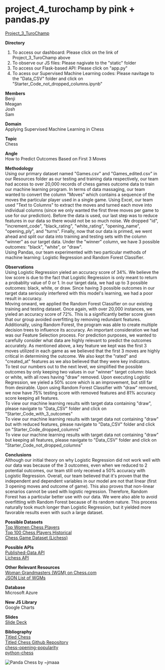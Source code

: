 # project_4_turochamp by pink + pandas.py

<a href="https://mrmrrpg.github.io/project_3/">Project_3_TuroChamp</a></br>

<b>Directory</b></br>
1. To access our dashboard: Please click on the link of Project_3_TuroChamp above
2. To observe our JS files: Please nagivate to the "static" folder
3. To access our Flask-based API: Please click on "app.py"
4. To acess our Supervised Machine Learning codes: Please navitage to the "Data_CSV" folder and click on "Starter_Code_not_dropped_columns.ipynb"

<b>Members</b></br>
Benji</br>
Meagan</br>
Josh</br>
Sam</br>

<b>Domain</b></br>
Applying Supervised Machine Learning in Chess

<b>Topic</b></br>
Chess

<b>Angle</b></br>
How to Predict Outcomes Based on First 3 Moves

<b>Methodology</b></br>
Using our primary dataset named "Games.csv" and "Games_edited.csv" in our Resources folder as our testing and training data respectively, our team had access to over 20,000 records of chess games outcome data to train our machine learning program. In terms of data massaging, our team wanted to convert the column "Moves" which contains a sequence of the moves the particular player used in a single game. Using Excel, our team used "Text to Columns" to extract the moves and turned each move into individual columns (since we only wanted the first three moves per game to use for our prediction). Before the data is used, our last step was to reduce features in our data so there would not be so much noise. We dropped "id", "increment_code", "black_rating", "white_rating", "opening_name", "opening_ply", and "turns". Finally, now that our data is primed, we went ahead and split our data into training and testing sets with the column "winner" as our target data. Under the "winner" column, we have 3 possible outcomes: "black", "white", or "draw".<b></b></br>
Using Pandas, our team experimented with two particular methods of machine learning: Logistic Regression and Random Forest Classifier.

<b>Observations</b></br>
Using Logistic Regression yieled an accuracy score of 34%. We believe the low score is due to the fact that Logistic Regression is only meant to return a probablity value of 0 or 1. In our target data, we had up to 3 possible outcomes: black, white, or draw. Since having 3 possible outcomes in our target data seriously interfered with this model's learning, we had a poor result in accuracy. <b></b></br>
Moving onward, we applied the Random Forest Classifier on our existing training and testing dataset. Once again, with over 20,000 instances, we yieled an accuracy score of 72%. This is a significantly better score given that our group avoided overfitting by removing redundant features. Additionally, using Random Forest, the program was able to create multiple decision trees to influence its accuracy. An important consideration we had was our Feature Selection process. For prediction purposes, we wanted to carefully consider what data are highly relevant to predict the outcomes accurately. As mentioned above, a key feature we kept was the first 3 moves utilized in each game as we believed that the first 3 moves are highly critical in determining the outcome. We also kept the "rated" and "created_at" features as we also believed that they were key indicators. <b></b></br>
To test our numbers out to the next level, we simplified the possible outcomes by only keeping two values in our "winner" target column: black or white, with all rows having "draw" removed. Upon executing Logistic Regression, we yieled a 50% score which is an improvement, but still far from desirable. Upon using Random Forest Classifier with "draw" removed, we now have 75% testing score with removed features and 81% accuracy score keeping all features. <b></b></br>
To view our machine learning results with target data containing "draw", please navigate to "Data_CSV" folder and click on "Starter_Code_with_3_outcomes"<b></b></br>
To view our machine learning results with target data not containing "draw" but with reduced features, please navigate to "Data_CSV" folder and click on "Starter_Code_dropped_columns"<b></b></br>
To view our machine learning results with target data not containing "draw" but keeping all features, please navigate to "Data_CSV" folder and click on "Starter_Code_not_dropped_columns"

<b>Conclusions</b></br>
Although our initial theory on why Logistic Regression did not work well with our data was because of the 3 outcomes, even when we reduced to 2 potential outcomes, our team still only received a 50% accuracy with Logistic Regression. Overall, our team believed that it's proven that the independent and dependent variables in our model are not that linear (first 3 opening moves and outcome of game). This also proves that non-linear scenarios cannot be used with logistic regression. Therefore, Random Forest has a particular better use with our data. We were also able to avoid overfitting with Random Forest because of its random nature. This process naturally took much longer than Logistic Regression, but it yielded more favorable results even with such a large dataset.   

<b>Possible Datasets</b></br>
<a href="https://www.kaggle.com/vikasojha98/top-women-chess-players">Top Women Chess Players</a></br>
<a href="https://www.kaggle.com/odartey/top-chess-players">Top 100 Chess Players Historical</a></br>
<a href="https://www.kaggle.com/datasnaek/chess">Chess Game Dataset (Lichess)</a></br>

<b>Possible APIs</b></br>
<a href="https://www.chess.com/news/view/published-data-api">Published-Data API</a></br>
<a href="https://lichess.org/api">Lichess API</a></br>

<b>Other Relevant Resources</b></br>
<a href="https://www.chess.com/members/titled-players/woman-grandmasters?&page=1">Woman Grandmasters (WGM) on Chess.com</a></br>
<a href="https://api.chess.com/pub/titled/WGM">JSON List of WGMs</a></br>

<b>Database</b></br>
Microsoft Azure

<b>New JS Library</b></br>
Google Charts

<b>Slides</b></br>
<a href="https://docs.google.com/presentation/d/1-GgaypWJtLD9YS8pDuaeQwrsGmZznVuhTCam62pIR6Q/edit?usp=sharing">Slide Deck</a></br>

<b>Bibliography</b></br>
<a href="https://www.titledopens.com/">Titled Chess</a></br>
<a href="https://github.com/gsfleur/titledopens">Titled Chess Github Repository</a></br>
<a href=https://github.com/StevenAdema/chess-opening-popularity>chess-opening-popularity</a></br>
<a href=https://python-chess.readthedocs.io/en/latest/>python-chess</a></br>

<img src="https://64.media.tumblr.com/f8e0a9a5b5a0f2fd5538d5a7bba1273f/tumblr_mqbflxsjRg1rn2sy0o1_500.gifv" alt="Panda Chess
by ~jmaaa">
